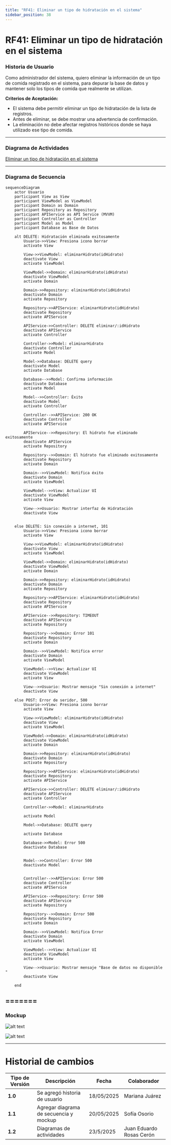 ```yaml
---
title: "RF41: Eliminar un tipo de hidratación en el sistema"  
sidebar_position: 38
---
```


# RF41: Eliminar un tipo de hidratación en el sistema

### Historia de Usuario
Como administrador del sistema, quiero eliminar la información de un tipo de comida registrado en el sistema, para depurar la base de datos y mantener solo los tipos de comida que realmente se utilizan.

  **Criterios de Aceptación:**
  - El sistema debe permitir eliminar un tipo de hidratación de la lista de registros.
  - Antes de eliminar, se debe mostrar una advertencia de confirmación.
  - La eliminación no debe afectar registros históricos donde se haya utilizado ese tipo de comida.

---

### Diagrama de Actividades

<a href="https://drive.google.com/file/d/11t_hSiiQWYuzQU8yxgHYBLtnJxA5Tz87/view?usp=sharing" target="_blank" rel="noopener noreferrer">Eliminar un tipo de hidratación en el sistema</a>

---

### Diagrama de Secuencia

```mermaid
sequenceDiagram
    actor Usuario 
    participant View as View
    participant ViewModel as ViewModel
    participant Domain as Domain
    participant Repository as Repository
    participant APIService as API Service (MVVM)
    participant Controller as Controller
    participant Model as Model
    participant Database as Base de Datos    

    alt DELETE: Hidratación eliminada exitosamente
        Usuario->>View: Presiona icono borrar
        activate View

        View->>ViewModel: eliminarHidrato(idHidrato)
        deactivate View
        activate ViewModel

        ViewModel->>Domain: eliminarHidrato(idHidrato)
        deactivate ViewModel
        activate Domain

        Domain->>Repository: eliminarHidrato(idHidrato)
        deactivate Domain
        activate Repository

        Repository->>APIService: eliminarHidrato(idHidrato)
        deactivate Repository
        activate APIService

        APIService->>Controller: DELETE eliminar/:idHidrato
        deactivate APIService
        activate Controller

        Controller->>Model: eliminarHidrato
        deactivate Controller
        activate Model

        Model->>Database: DELETE query   
        deactivate Model
        activate Database

        Database-->>Model: Confirma información
        deactivate Database
        activate Model

        Model-->>Controller: Éxito
        deactivate Model
        activate Controller

        Controller-->>APIService: 200 OK
        deactivate Controller
        activate APIService

        APIService-->>Repository: El hidrato fue eliminado exitosamente
        deactivate APIService
        activate Repository

        Repository-->>Domain: El hidrato fue eliminado exitosamente
        deactivate Repository
        activate Domain

        Domain-->>ViewModel: Notifica éxito
        deactivate Domain
        activate ViewModel

        ViewModel-->>View: Actualizar UI
        deactivate ViewModel
        activate View

        View-->>Usuario: Mostrar interfaz de Hidratación
        deactivate View
    

    else DELETE: Sin conexión a internet, 101
        Usuario->>View: Presiona icono borrar
        activate View

        View->>ViewModel: eliminarHidrato(idHidrato)
        deactivate View
        activate ViewModel

        ViewModel->>Domain: eliminarHidrato(idHidrato)
        deactivate ViewModel
        activate Domain

        Domain->>Repository: eliminarHidrato(idHidrato)
        deactivate Domain
        activate Repository

        Repository->>APIService: eliminarHidrato(idHidrato)
        deactivate Repository
        activate APIService

        APIService-->>Repository: TIMEOUT
        deactivate APIService
        activate Repository

        Repository-->>Domain: Error 101
        deactivate Repository
        activate Domain

        Domain-->>ViewModel: Notifica error
        deactivate Domain
        activate ViewModel

        ViewModel-->>View: Actualizar UI
        deactivate ViewModel
        activate View

        View-->>Usuario: Mostrar mensaje "Sin conexión a internet"
        deactivate View
        
    else POST: Error de seridor, 500
        Usuario->>View: Presiona icono borrar
        activate View

        View->>ViewModel: eliminarHidrato(idHidrato)
        deactivate View
        activate ViewModel

        ViewModel->>Domain: eliminarHidrato(idHidrato)
        deactivate ViewModel
        activate Domain

        Domain->>Repository: eliminarHidrato(idHidrato)
        deactivate Domain
        activate Repository

        Repository->>APIService: eliminarHidrato(idHidrato)
        deactivate Repository
        activate APIService

        APIService->>Controller: DELETE eliminar/:idHidrato
        deactivate APIService
        activate Controller

        Controller->>Model: eliminarHidrato
        
        activate Model

        Model->>Database: DELETE query  
     
        activate Database

        Database->>Model: Error 500  
        deactivate Database
        

        Model-->>Controller: Error 500
        deactivate Model
        

        Controller-->>APIService: Error 500
        deactivate Controller
        activate APIService

        APIService-->>Repository: Error 500
        deactivate APIService
        activate Repository

        Repository-->>Domain: Error 500
        deactivate Repository
        activate Domain

        Domain-->>ViewModel: Notifica Error
        deactivate Domain
        activate ViewModel

        ViewModel-->>View: Actualizar UI
        deactivate ViewModel
        activate View

        View-->>Usuario: Mostrar mensaje "Base de datos no disponible "
        deactivate View

    end

```
=======
---

### Mockup

![alt text](<img/mockup-nutricion.png>)

![alt text](<img/mockupRF41.png>)

---


# Historial de cambios
| **Tipo de Versión** | **Descripción**                      | **Fecha**  | **Colaborador**   |
| ------------------- | ------------------------------------ | ---------- | ----------------- |
| **1.0**             | Se agregó historia de usuario        | 18/05/2025 | Mariana Juárez    |
| **1.1**             | Agregar diagrama de secuencia y mockup        | 20/05/2025 | Sofía Osorio    |
| **1.2**             | Diagramas de actividades   | 23/5/2025  | Juan Eduardo Rosas Cerón |
